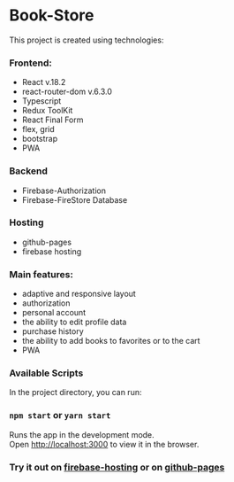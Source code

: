 # Book-Store

This project is created using technologies:    

### Frontend:    

- React v.18.2
- react-router-dom v.6.3.0
- Typescript
- Redux ToolKit
- React Final Form
- flex, grid
- bootstrap
- PWA

### Backend    
- Firebase-Authorization
- Firebase-FireStore Database     

### Hosting

- github-pages
- firebase hosting

### Main features:    

- adaptive and responsive layout
- authorization
- personal account
- the ability to edit profile data
- purchase history
- the ability to add books to favorites or to the cart
- PWA

### Available Scripts

In the project directory, you can run:

### `npm start` or `yarn start`

Runs the app in the development mode.\
Open [http://localhost:3000](http://localhost:3000) to view it in the browser.


### Try it out on [firebase-hosting](https://book-store-rtk-pwa.web.app) or on [github-pages](https://dnwd843.github.io/book-store/)
